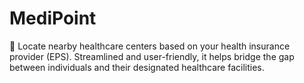 # MediPoint
📍  Locate nearby healthcare centers based on your health insurance provider (EPS). Streamlined and user-friendly, it helps bridge the gap between individuals and their designated healthcare facilities.
